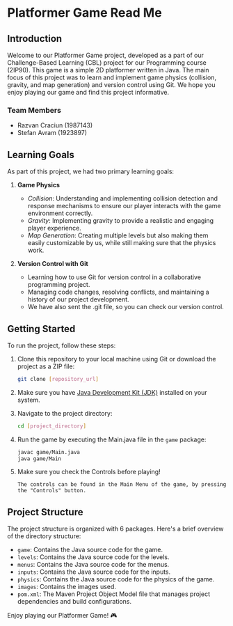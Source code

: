 # Platformer Game Read Me

## Introduction
Welcome to our Platformer Game project, developed as a part of our Challenge-Based Learning (CBL) project for our Programming course (2IP90). This game is a simple 2D platformer written in Java. The main focus of this project was to learn and implement game physics (collision, gravity, and map generation) and version control using Git. We hope you enjoy playing our game and find this project informative.

### Team Members
- Razvan Craciun (1987143)
- Stefan Avram (1923897)

## Learning Goals
As part of this project, we had two primary learning goals:

1. **Game Physics**
   - *Collision*: Understanding and implementing collision detection and response mechanisms to ensure our player interacts with the game environment correctly.
   - *Gravity*: Implementing gravity to provide a realistic and engaging player experience.
   - *Map Generation*: Creating multiple levels but also making them easily customizable by us, while still making sure that the physics work.

2. **Version Control with Git**
   - Learning how to use Git for version control in a collaborative programming project.
   - Managing code changes, resolving conflicts, and maintaining a history of our project development.
   - We have also sent the .git file, so you can check our version control.

## Getting Started
To run the project, follow these steps:

1. Clone this repository to your local machine using Git or download the project as a ZIP file:
   ```sh
   git clone [repository_url]
   ```

2. Make sure you have [Java Development Kit (JDK)](https://www.oracle.com/java/technologies/javase-downloads.html) installed on your system.

3. Navigate to the project directory:
   ```sh
   cd [project_directory]
   ```

4. Run the game by executing the Main.java file in the `game` package:
   ```sh
   javac game/Main.java
   java game/Main
   ```

5. Make sure you check the Controls before playing!
   ```
   The controls can be found in the Main Menu of the game, by pressing the "Controls" button.
   ```

## Project Structure
The project structure is organized with 6 packages. Here's a brief overview of the directory structure:

- `game`: Contains the Java source code for the game.
- `levels`: Contains the Java source code for the levels.
- `menus`: Contains the Java source code for the menus.
- `inputs`: Contains the Java source code for the inputs.
- `physics`: Contains the Java source code for the physics of the game.
- `images`: Contains the images used.
- `pom.xml`: The Maven Project Object Model file that manages project dependencies and build configurations.

Enjoy playing our Platformer Game! 🎮